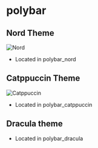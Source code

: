 # polybar

## Nord Theme

![Nord](https://github.com/miscellaneous-mice/polybar/assets/79500624/fd746c5a-e844-479e-bed4-35e0f81de41b)

- Located in polybar_nord

## Catppuccin Theme

![Catppuccin](https://github.com/miscellaneous-mice/polybar/assets/79500624/7d744cec-4026-4ae7-99b5-127b9606842a)

- Located in polybar_catppuccin

## Dracula theme

- Located in polybar_dracula
